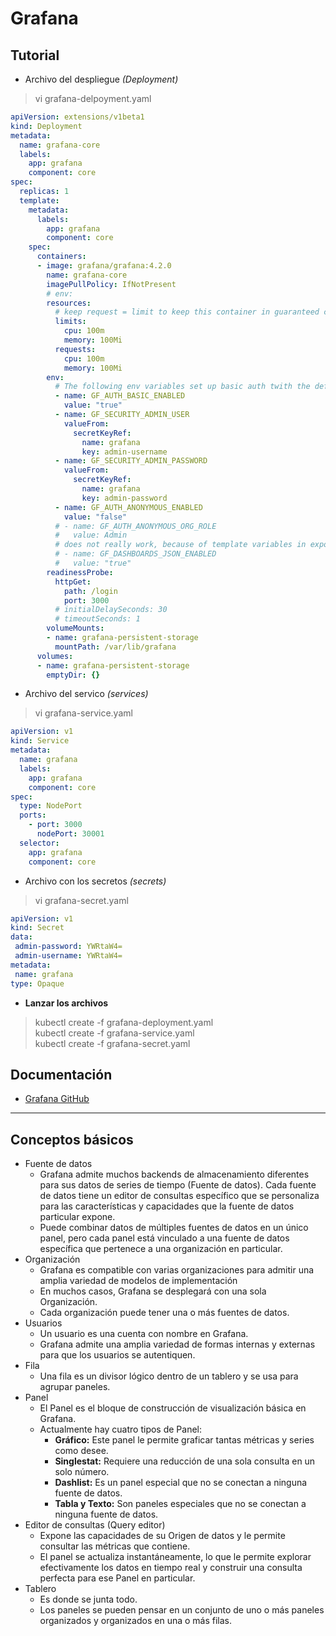 # Grafana

## Tutorial

- Archivo del despliegue *(Deployment)*
> vi grafana-delpoyment.yaml

``` yaml
apiVersion: extensions/v1beta1
kind: Deployment
metadata:
  name: grafana-core
  labels:
    app: grafana
    component: core
spec:
  replicas: 1
  template:
    metadata:
      labels:
        app: grafana
        component: core
    spec:
      containers:
      - image: grafana/grafana:4.2.0
        name: grafana-core
        imagePullPolicy: IfNotPresent
        # env:
        resources:
          # keep request = limit to keep this container in guaranteed class
          limits:
            cpu: 100m
            memory: 100Mi
          requests:
            cpu: 100m
            memory: 100Mi
        env:
          # The following env variables set up basic auth twith the default admin user and admin password.
          - name: GF_AUTH_BASIC_ENABLED
            value: "true"
          - name: GF_SECURITY_ADMIN_USER
            valueFrom:
              secretKeyRef:
                name: grafana
                key: admin-username
          - name: GF_SECURITY_ADMIN_PASSWORD
            valueFrom:
              secretKeyRef:
                name: grafana
                key: admin-password
          - name: GF_AUTH_ANONYMOUS_ENABLED
            value: "false"
          # - name: GF_AUTH_ANONYMOUS_ORG_ROLE
          #   value: Admin
          # does not really work, because of template variables in exported dashboards:
          # - name: GF_DASHBOARDS_JSON_ENABLED
          #   value: "true"
        readinessProbe:
          httpGet:
            path: /login
            port: 3000
          # initialDelaySeconds: 30
          # timeoutSeconds: 1
        volumeMounts:
        - name: grafana-persistent-storage
          mountPath: /var/lib/grafana
      volumes:
      - name: grafana-persistent-storage
        emptyDir: {}
```

- Archivo del servico *(services)*
> vi grafana-service.yaml

```YAML
apiVersion: v1
kind: Service
metadata:
  name: grafana
  labels:
    app: grafana
    component: core
spec:
  type: NodePort
  ports:
    - port: 3000
      nodePort: 30001
  selector:
    app: grafana
    component: core
```

- Archivo con los secretos *(secrets)*
> vi grafana-secret.yaml

 ``` YAML
apiVersion: v1
kind: Secret
data:
  admin-password: YWRtaW4=
  admin-username: YWRtaW4=
metadata:
  name: grafana
type: Opaque
 ```

- **Lanzar los archivos**
> kubectl create -f grafana-deployment.yaml  
> kubectl create -f grafana-service.yaml  
> kubectl create -f grafana-secret.yaml  

## Documentación

- [Grafana GitHub](https://github.com/giantswarm/kubernetes-prometheus/tree/master/manifests/grafana)

---

## Conceptos básicos

- Fuente de datos
  - Grafana admite muchos backends de almacenamiento diferentes para sus datos de series de tiempo (Fuente de datos). Cada fuente de datos tiene un editor de consultas específico que se personaliza para las características y capacidades que la fuente de datos particular expone.
  - Puede combinar datos de múltiples fuentes de datos en un único panel, pero cada panel está vinculado a una fuente de datos específica que pertenece a una organización en particular.
- Organización
  - Grafana es compatible con varias organizaciones para admitir una amplia variedad de modelos de implementación
  - En muchos casos, Grafana se desplegará con una sola Organización.
  - Cada organización puede tener una o más fuentes de datos.
- Usuarios
  - Un usuario es una cuenta con nombre en Grafana.
  - Grafana admite una amplia variedad de formas internas y externas para que los usuarios se autentiquen.
- Fila
  - Una fila es un divisor lógico dentro de un tablero y se usa para agrupar paneles.
- Panel
  - El Panel es el bloque de construcción de visualización básica en Grafana.
  - Actualmente hay cuatro tipos de Panel:
    - **Gráfico:** Este panel le permite graficar tantas métricas y series como desee.
    - **Singlestat:** Requiere una reducción de una sola consulta en un solo número.
    - **Dashlist:** Es un panel especial que no se conectan a ninguna fuente de datos.
    - **Tabla y Texto:** Son paneles especiales que no se conectan a ninguna fuente de datos.
- Editor de consultas (Query editor)
  - Expone las capacidades de su Origen de datos y le permite consultar las métricas que contiene.
  - El panel se actualiza instantáneamente, lo que le permite explorar efectivamente los datos en tiempo real y construir una consulta perfecta para ese Panel en particular.
- Tablero
  - Es donde se junta todo.
  - Los paneles se pueden pensar en un conjunto de uno o más paneles organizados y organizados en una o más filas.
